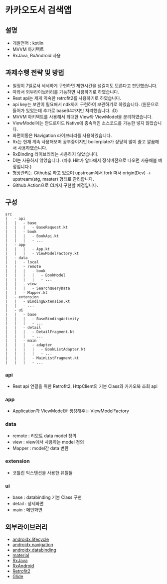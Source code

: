 # 카카오도서 검색앱

## 설명
- 개발언어 : kotlin
- MVVM 아키텍트
- RxJava, RxAndroid 사용

## 과제수행 전략 및 방법
- 일정이 7일로서 세세하게 구현하면 제한시간을 넘길지도 모른다고 판단했습니다.
- 따라서 외부라이브러리를 가능하면 사용하기로 하였습니다.  
- Rest api는 제게 익숙한 retrofit2를 사용하기로 하였습니다.
- api key는 보안이 필요해서 ndk까지 구현하여 보관하기로 하였습니다. (원문으로 들어가 있었는데 추가로 base64까지만 처리했습니다. :D)
- MVVM 아키텍트를 사용해서 최대한 View와 ViewModel을 분리하였습니다.
- ViewModel에는 안드로이드 Native에 종속적인 소스코드를 가능한 넣지 않았습니다.
- 화면이동은 Navigation 라이브러리를 사용하였습니다.
- Rx는 현재 계속 사용해보며 공부중이지만 boilerplate가 상당히 많이 줄고 깔끔해서 사용하였습니다. 
- RxBinding 라이브러리는 사용하지 않았습니다.
- DI는 사용하지 않았습니다. (차후 Hilt가 알파에서 정식버전으로 나오면 사용해볼 예정입니다.)
- 형상관리는 Github로 하고 있으며 upstream에서 fork 떠서 origin(Dev) -> upstream(stg, master) 형태로 관리합니다.
- Github Action으로 CI까지 구현할 예정입니다. 

## 구성
```
src
|   - api
|   |   - base
|   |   |   - BaseRequest.kt
|   |   - book
|   |   |   - BookApi.kt
|   |   |   - ...
|   - app
|   |   |   - App.kt
|   |   |   - ViewModelFactory.kt
|   - data
|   |   - local
|   |   - remote
|   |   |   - book
|   |   |   |   - BookModel
|   |   |   |   - ...
|   |   - view
|   |   |   - SearchQueryData
|   |   - Mapper.kt
|   - extension
|   |   - BindingExtension.kt
|   |   - ...
|   - ui
|   |   - base
|   |   |   - BaseBindingActivity
|   |   |   - ...
|   |   - detail
|   |   |   - DetailFragment.kt
|   |   |   - ...
|   |   - main
|   |   |   - adapter
|   |   |   |   - BookListAdapter.kt
|   |   |   |   - ...
|   |   |   - MainListFragment.kt
|   |   |   - ...
```
### api
- Rest api 연결을 위한 Retrofit2, HttpClient의 기본 Class와 카카오북 조회 api
### app
- Application과 ViewModel을 생성해주는 ViewModelFactory
### data
- remote : 리모트 data model 정의
- view : view에서 사용하는 model 정의
- Mapper : model간 data 변환
### extension
- 코틀린 익스텐션을 사용한 유틸들
### ui 
- base : databinding 기본 Class 구현
- detail : 상세화면
- main : 메인화면

## 외부라이브러리
- [androidx.lifecycle](https://developer.android.com/jetpack/androidx/releases/lifecycle)
- [androidx.navigation](https://developer.android.com/jetpack/androidx/releases/navigation)
- [androidx.databinding](https://developer.android.com/jetpack/androidx/releases/databinding)
- [material](https://material.io/develop/android/docs/getting-started)
- [RxJava](https://github.com/ReactiveX/RxJava)
- [RxAndroid](https://github.com/ReactiveX/RxAndroid)
- [Retrofit2](https://github.com/square/retrofit)
- [Glide](https://github.com/bumptech/glide)
 